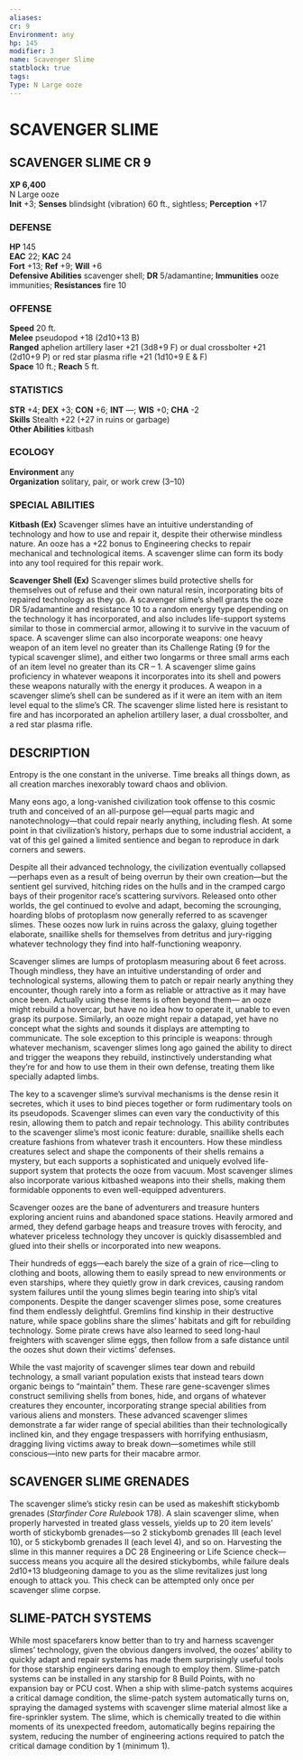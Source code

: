 ```yaml
---
aliases: 
cr: 9
Environment: any
hp: 145
modifier: 3
name: Scavenger Slime
statblock: true
tags: 
Type: N Large ooze  
---
```

# SCAVENGER SLIME
## SCAVENGER SLIME CR 9

**XP 6,400**  
N Large ooze  
**Init** +3; **Senses** blindsight (vibration) 60 ft., sightless; **Perception** +17  

### DEFENSE

**HP** 145  
**EAC** 22; **KAC** 24  
**Fort** +13; **Ref** +9; **Will** +6  
**Defensive Abilities** scavenger shell; **DR** 5/adamantine; **Immunities** ooze immunities; **Resistances** fire 10  

### OFFENSE

**Speed** 20 ft.  
**Melee** pseudopod +18 (2d10+13 B)  
**Ranged** aphelion artillery laser +21 (3d8+9 F) or dual crossbolter +21 (2d10+9 P) or red star plasma rifle +21 (1d10+9 E & F)  
**Space** 10 ft.; **Reach** 5 ft.

### STATISTICS

**STR** +4; **DEX** +3; **CON** +6; **INT** —; **WIS** +0; **CHA** -2  
**Skills** Stealth +22 (+27 in ruins or garbage)  
**Other Abilities** kitbash

### ECOLOGY

**Environment** any  
**Organization** solitary, pair, or work crew (3–10)

### SPECIAL ABILITIES

**Kitbash (Ex)** Scavenger slimes have an intuitive understanding of technology and how to use and repair it, despite their otherwise mindless nature. An ooze has a +22 bonus to Engineering checks to repair mechanical and technological items. A scavenger slime can form its body into any tool required for this repair work.

**Scavenger Shell (Ex)** Scavenger slimes build protective shells for themselves out of refuse and their own natural resin, incorporating bits of repaired technology as they go. A scavenger slime’s shell grants the ooze DR 5/adamantine and resistance 10 to a random energy type depending on the technology it has incorporated, and also includes life-support systems similar to those in commercial armor, allowing it to survive in the vacuum of space. A scavenger slime can also incorporate weapons: one heavy weapon of an item level no greater than its Challenge Rating (9 for the typical scavenger slime), and either two longarms or three small arms each of an item level no greater than its CR – 1. A scavenger slime gains proficiency in whatever weapons it incorporates into its shell and powers these weapons naturally with the energy it produces. A weapon in a scavenger slime’s shell can be sundered as if it were an item with an item level equal to the slime’s CR. The scavenger slime listed here is resistant to fire and has incorporated an aphelion artillery laser, a dual crossbolter, and a red star plasma rifle.

## DESCRIPTION

Entropy is the one constant in the universe. Time breaks all things down, as all creation marches inexorably toward chaos and oblivion.

Many eons ago, a long-vanished civilization took offense to this cosmic truth and conceived of an all-purpose gel—equal parts magic and nanotechnology—that could repair nearly anything, including flesh. At some point in that civilization’s history, perhaps due to some industrial accident, a vat of this gel gained a limited sentience and began to reproduce in dark corners and sewers.

Despite all their advanced technology, the civilization eventually collapsed—perhaps even as a result of being overrun by their own creation—but the sentient gel survived, hitching rides on the hulls and in the cramped cargo bays of their progenitor race’s scattering survivors. Released onto other worlds, the gel continued to evolve and adapt, becoming the scrounging, hoarding blobs of protoplasm now generally referred to as scavenger slimes. These oozes now lurk in ruins across the galaxy, gluing together elaborate, snaillike shells for themselves from detritus and jury-rigging whatever technology they find into half-functioning weaponry.

Scavenger slimes are lumps of protoplasm measuring about 6 feet across. Though mindless, they have an intuitive understanding of order and technological systems, allowing them to patch or repair nearly anything they encounter, though rarely into a form as reliable or attractive as it may have once been. Actually using these items is often beyond them— an ooze might rebuild a hovercar, but have no idea how to operate it, unable to even grasp its purpose. Similarly, an ooze might repair a datapad, yet have no concept what the sights and sounds it displays are attempting to communicate. The sole exception to this principle is weapons: through whatever mechanism, scavenger slimes long ago gained the ability to direct and trigger the weapons they rebuild, instinctively understanding what they’re for and how to use them in their own defense, treating them like specially adapted limbs.

The key to a scavenger slime’s survival mechanisms is the dense resin it secretes, which it uses to bind pieces together or form rudimentary tools on its pseudopods. Scavenger slimes can even vary the conductivity of this resin, allowing them to patch and repair technology. This ability contributes to the scavenger slime’s most iconic feature: durable, snaillike shells each creature fashions from whatever trash it encounters. How these mindless creatures select and shape the components of their shells remains a mystery, but each supports a sophisticated and uniquely evolved life-support system that protects the ooze from vacuum. Most scavenger slimes also incorporate various kitbashed weapons into their shells, making them formidable opponents to even well-equipped adventurers.

Scavenger oozes are the bane of adventurers and treasure hunters exploring ancient ruins and abandoned space stations. Heavily armored and armed, they defend garbage heaps and treasure troves with ferocity, and whatever priceless technology they uncover is quickly disassembled and glued into their shells or incorporated into new weapons.

Their hundreds of eggs—each barely the size of a grain of rice—cling to clothing and boots, allowing them to easily spread to new environments or even starships, where they quietly grow in dark crevices, causing random system failures until the young slimes begin tearing into ship’s vital components. Despite the danger scavenger slimes pose, some creatures find them endlessly delightful. Gremlins find kinship in their destructive nature, while space goblins share the slimes’ habitats and gift for rebuilding technology. Some pirate crews have also learned to seed long-haul freighters with scavenger slime eggs, then follow from a safe distance until the oozes shut down their victims’ defenses.

While the vast majority of scavenger slimes tear down and rebuild technology, a small variant population exists that instead tears down organic beings to “maintain” them. These rare gene-scavenger slimes construct semiliving shells from bones, hide, and organs of whatever creatures they encounter, incorporating strange special abilities from various aliens and monsters. These advanced scavenger slimes demonstrate a far wider range of special abilities than their technologically inclined kin, and they engage trespassers with horrifying enthusiasm, dragging living victims away to break down—sometimes while still conscious—into new parts for their macabre armor.

## SCAVENGER SLIME GRENADES

The scavenger slime’s sticky resin can be used as makeshift stickybomb grenades (_Starfinder Core Rulebook_ 178). A slain scavenger slime, when properly harvested in treated glass vessels, yields up to 20 item levels’ worth of stickybomb grenades—so 2 stickybomb grenades III (each level 10), or 5 stickybomb grenades II (each level 4), and so on. Harvesting the slime in this manner requires a DC 28 Engineering or Life Science check—success means you acquire all the desired stickybombs, while failure deals 2d10+13 bludgeoning damage to you as the slime revitalizes just long enough to attack you. This check can be attempted only once per scavenger slime corpse.

## SLIME-PATCH SYSTEMS

While most spacefarers know better than to try and harness scavenger slimes’ technology, given the obvious dangers involved, the oozes’ ability to quickly adapt and repair systems has made them surprisingly useful tools for those starship engineers daring enough to employ them. Slime-patch systems can be installed in any starship for 8 Build Points, with no expansion bay or PCU cost. When a ship with slime-patch systems acquires a critical damage condition, the slime-patch system automatically turns on, spraying the damaged systems with scavenger slime material almost like a fire-sprinkler system. The slime, which is chemically treated to die within moments of its unexpected freedom, automatically begins repairing the system, reducing the number of engineering actions required to patch the critical damage condition by 1 (minimum 1).

